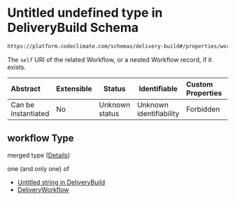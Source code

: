 # Untitled undefined type in DeliveryBuild Schema

```txt
https://platform.codeclimate.com/schemas/delivery-build#/properties/workflow
```

The `self` URI of the related Workflow, or a nested Workflow record, if it exists.


| Abstract            | Extensible | Status         | Identifiable            | Custom Properties | Additional Properties | Access Restrictions | Defined In                                                                                    |
| :------------------ | ---------- | -------------- | ----------------------- | :---------------- | --------------------- | ------------------- | --------------------------------------------------------------------------------------------- |
| Can be instantiated | No         | Unknown status | Unknown identifiability | Forbidden         | Allowed               | none                | [DeliveryBuild.schema.json\*](../../schemas/DeliveryBuild.schema.json "open original schema") |

## workflow Type

merged type ([Details](deliverybuild-properties-workflow.md))

one (and only one) of

-   [Untitled string in DeliveryBuild](deliverybuild-properties-workflow-oneof-0.md "check type definition")
-   [DeliveryWorkflow](deliverybuild-properties-workflow-oneof-deliveryworkflow.md "check type definition")
